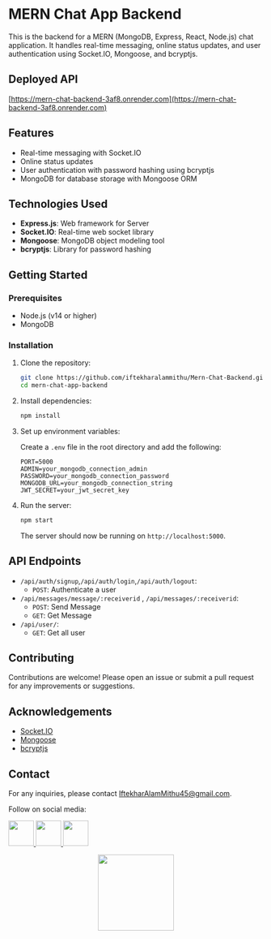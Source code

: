 # MERN Chat App Backend

This is the backend for a MERN (MongoDB, Express, React, Node.js) chat application. It handles real-time messaging, online status updates, and user authentication using Socket.IO, Mongoose, and bcryptjs.

## Deployed API

[https://mern-chat-backend-3af8.onrender.com](https://mern-chat-backend-3af8.onrender.com)

## Features

- Real-time messaging with Socket.IO
- Online status updates
- User authentication with password hashing using bcryptjs
- MongoDB for database storage with Mongoose ORM

## Technologies Used

- **Express.js**: Web framework for Server
- **Socket.IO**: Real-time web socket library
- **Mongoose**: MongoDB object modeling tool
- **bcryptjs**: Library for password hashing

## Getting Started

### Prerequisites

- Node.js (v14 or higher)
- MongoDB

### Installation

1. Clone the repository:

   ```bash
   git clone https://github.com/iftekharalammithu/Mern-Chat-Backend.git
   cd mern-chat-app-backend
   ```

2. Install dependencies:

   ```bash
   npm install
   ```

3. Set up environment variables:

   Create a `.env` file in the root directory and add the following:

   ```plaintext
   PORT=5000
   ADMIN=your_mongodb_connection_admin
   PASSWORD=your_mongodb_connection_password
   MONGODB_URL=your_mongodb_connection_string
   JWT_SECRET=your_jwt_secret_key

   ```

4. Run the server:

   ```bash
   npm start
   ```

   The server should now be running on `http://localhost:5000`.

## API Endpoints

- `/api/auth/signup`,`/api/auth/login`,`/api/auth/logout`:
  - `POST`: Authenticate a user
- `/api/messages/message/:receiverid` , `/api/messages/:receiverid`:
  - `POST`: Send Message
  - `GET`: Get Message
- `/api/user/`:
  - `GET`: Get all user

## Contributing

Contributions are welcome! Please open an issue or submit a pull request for any improvements or suggestions.

## Acknowledgements

- [Socket.IO](https://socket.io/)
- [Mongoose](https://mongoosejs.com/)
- [bcryptjs](https://www.npmjs.com/package/bcryptjs)

## Contact

For any inquiries, please contact [IftekharAlamMithu45@gmail.com](mailto:iftekharalammithu45@gmail.com).

Follow on social media:

[<img src="https://user-images.githubusercontent.com/74038190/235294011-b8074c31-9097-4a65-a594-4151b58743a8.gif" width="50">
](https://x.com/M1thuChowdhury)
[<img src="https://user-images.githubusercontent.com/74038190/235294012-0a55e343-37ad-4b0f-924f-c8431d9d2483.gif" width="50">
](https://www.linkedin.com/in/iftekharalammithu/)
[<img src="https://user-images.githubusercontent.com/74038190/235294013-a33e5c43-a01c-43f6-b44d-a406d8b4ab75.gif" width="50">
](https://www.instagram.com/iftekharalammithu/)

<div style="text-align: center;">
  <a href="https://www.buymeacoffee.com/iftekharalammithu">
    <img src="https://media.giphy.com/media/o7RZbs4KAA6tvM4H6j/giphy.gif" style=" display: block; margin: auto;" width="150">
  </a>
</div>
